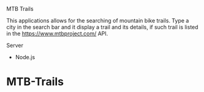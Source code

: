 MTB Trails

This applications allows for the searching of mountain bike trails.
Type a city in the search bar and it display a trail and its details, if such trail is listed in the https://www.mtbproject.com/ API.

Server
- Node.js

# MTB-Trails
